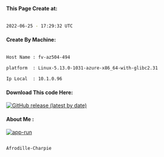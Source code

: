 
   
#### This Page Create at:

```bash

2022-06-25 - 17:29:32 UTC

```

#### Create By Machine:

```bash

Host Name : fv-az504-494

platform  : Linux-5.13.0-1031-azure-x86_64-with-glibc2.31

Ip Local  : 10.1.0.96

```
#### Download This code Here:

[![GitHub release (latest by date)](https://img.shields.io/github/v/release/Afrodille-Charpie/App-Run-1?style=for-the-badge&label=Download)](https://github.com/Afrodille-Charpie/App-Run-1/releases) 

</p> 

#### About Me :

[![app-run](https://github.com/Afrodille-Charpie/App-Run-1/actions/workflows/app-run.yml/badge.svg)](https://github.com/Afrodille-Charpie/App-Run-1/actions/workflows/app-run.yml)

```bash

Afrodille-Charpie

```

